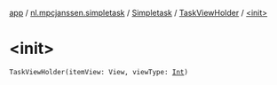 [app](../../../index.md) / [nl.mpcjanssen.simpletask](../../index.md) / [Simpletask](../index.md) / [TaskViewHolder](index.md) / [&lt;init&gt;](.)

# &lt;init&gt;

`TaskViewHolder(itemView: View, viewType: `[`Int`](https://kotlinlang.org/api/latest/jvm/stdlib/kotlin/-int/index.html)`)`